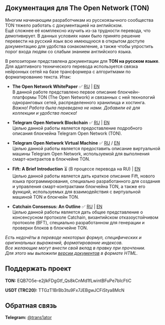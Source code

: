 ## Документация для The Open Network (TON)
 
Многим начинающим разработчикам из русскоязычного сообщества TON тяжело работать с документацией на английском.<br/> 
Ещё сложнее её комплексно изучить из-за трудности перевода, что демотивирует.
  В данных условиях нами было принято решение перевести на русский язык всю имеющуюся в открытом доступе документацию для удобства ознакомление, а также чтобы упростить порог входа людям со слабым знанием английского языка.
 
В репозитории представлена документации для **TON на русском языке**.
Для адаптивного технического перевода используется связка нейронных сетей на базе трансформера
с алгоритмами по форматированию текста.
Итак:
- **The Open Network WhitePaper** ✅ [RU](https://github.com/Korolyow/TON_docs_ru/blob/main/pdf/ton_whitepaper_ru.pdf) | [EN](https://ton-blockchain.github.io/docs/ton.pdf)<br/>
В данной работе представлено первое описание блокчейн-платформы TON (The Open Network)
и связанных с ней технологий одноранговых сетей, распределенного хранилища и хостинга.<br/>
_Важно! Работа была переведена не нами. Добавили её для коллекции и удобства поиска!_
 
- **Telegram Open Network Blockchain** ✅ [RU](https://github.com/Korolyow/TON_docs_ru/blob/main/pdf/ton_blockchain_ru.pdf) | [EN](https://ton-blockchain.github.io/docs/tblkch.pdf)<br/>
Целью данной работы является предоставление подробного описания блокчейна Telegram Open Network (TON).
 
- **Telegram Open Network Virtual Machine**  ✅ [RU](https://github.com/Korolyow/TON_docs_ru/blob/main/pdf/tvm_ru.pdf) / [EN](https://ton-blockchain.github.io/docs/tvm.pdf)<br/>
Целью данной работы является предоставить описание виртуальной машины Telegram Open Network, используемой для выполнения смарт-контрактов в блокчейне TON.
 
- **Fift: A Brief Introduction** ⏳ (В процессе перевода на RU) | [EN](https://ton-blockchain.github.io/docs/fiftbase.pdf)<br/>
Целью данной работы является дать краткое описание Fift, нового языка программирования, специально разработанного для создания и управления смарт-контрактами блокчейна TON, а также его функций, используемых для взаимодействия с виртуальной машиной TON и блокчейн TON.
 
- **Catchain Consensus: An Outline** ✅ [RU](https://github.com/Korolyow/TON_docs_ru/blob/main/pdf/catchain_ru.pdf) | [EN](https://ton-blockchain.github.io/docs/catchain.pdf)<br/>
Целью данной работы является дать общее представление о консенсусном протоколе Catchain, византийском отказоустойчивом протоколе (BFT), специально разработанном для генерации и проверки блоков в блокчейне TON.
 
 
_Есть недочёты в переводе некоторых формул, специфических и оригинальных выражений, форматирование индексов.<br/>
Все желающие могут внести свой вклад в правку при прочтении.<br/>
Для этого мы выложили [версии документов](https://github.com/Korolyow/TON_docs_ru/blob/main/html) в формате HTML._

## Поддержать проект 

**TON:** EQB7O5e-e2jlkFDgGtf_Qs8kCnMd1fLwintBFuPe7bIcFtiC

**USDT (TRC20):**  TTGzT1BrBb3tu9Fx7JEBgwJCFiStya8McN

## Обратная связь

**Telegram:** [@trans1ator](https://t.me/trans1ator)




